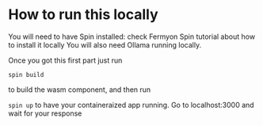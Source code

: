 # How to run this locally

You will need to have Spin installed: check Fermyon Spin tutorial about how to install it locally
You will also need Ollama running locally.

Once you got this first part just run 

`spin build`

to build the wasm component, and then run

`spin up` 
to have your containeraized app running.
Go to localhost:3000 and wait for your response